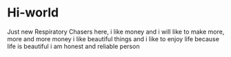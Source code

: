 # Hi-world
Just new Respiratory
Chasers here, i like money and i will like to make more, more and more money
i like beautiful things and i like to enjoy life because life is beautiful
i am honest and reliable person
